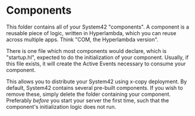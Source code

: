 Components
========

This folder contains all of your System42 "components". A component is a reusable piece of logic, written in Hyperlambda, 
which you can reuse across multiple apps. Think "COM, the Hyperlambda version".

There is one file which most components would declare, which is "startup.hl", expected to do the initialization of your 
component. Usually, if this file exists, it will create the Active Events necessary to consume your component.

This allows you to distribute your System42 using x-copy deployment. By default, System42 contains several pre-built 
components. If you wish to remove these, simply delete the folder containing your component. Preferably _before_ you 
start your server the first time, such that the component's initialization logic does not run.

